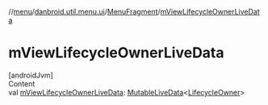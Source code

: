 //[menu](../../index.md)/[danbroid.util.menu.ui](../index.md)/[MenuFragment](index.md)/[mViewLifecycleOwnerLiveData](m-view-lifecycle-owner-live-data.md)



# mViewLifecycleOwnerLiveData  
[androidJvm]  
Content  
val [mViewLifecycleOwnerLiveData](m-view-lifecycle-owner-live-data.md): [MutableLiveData](https://developer.android.com/reference/kotlin/androidx/lifecycle/MutableLiveData.html)<[LifecycleOwner](https://developer.android.com/reference/kotlin/androidx/lifecycle/LifecycleOwner.html)>  



